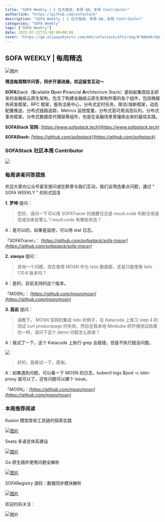```yaml
---
title: "SOFA Weekly | C 位大咖说、本周 QA、本周 Contributor"
authorlink: "https://github.com/sofastack"
description: "SOFA Weekly | C 位大咖说、本周 QA、本周 Contributor"
categories: "SOFA Weekly"
tags: ["SOFA Weekly"]
date: 2022-07-22T15:00:00+08:00
cover: "https://gw.alipayobjects.com/mdn/sofastack/afts/img/A*NAHaRrQqGzAAAAAAAAAAAAAAARQnAQ"
---
```


## SOFA WEEKLY | 每周精选

![图片](https://p3-juejin.byteimg.com/tos-cn-i-k3u1fbpfcp/1e08fca65f7643c783d33f590bb41d5a~tplv-k3u1fbpfcp-zoom-1.image)

**筛选每周精华问答，同步开源进展，欢迎留言互动～**

**SOFA**Stack（**S**calable **O**pen **F**inancial **A**rchitecture Stack）是蚂蚁集团自主研发的金融级云原生架构，包含了构建金融级云原生架构所需的各个组件，包括微服务研发框架，RPC 框架，服务注册中心，分布式定时任务，限流/熔断框架，动态配置推送，分布式链路追踪，Metrics 监控度量，分布式高可用消息队列，分布式事务框架，分布式数据库代理层等组件，也是在金融场景里锤炼出来的最佳实践。

**SOFAStack 官网:** *[https://www.sofastack.tech](https://www.sofastack.tech)*

**SOFAStack:** *[https://github.com/sofastack](https://github.com/sofastack)*

### SOFAStack 社区本周 Contributor

![](https://gw.alipayobjects.com/mdn/rms_1c90e8/afts/img/A*sV8eSbVe9L0AAAAAAAAAAAAAARQnAQ)

### 每周读者问答提炼

欢迎大家向公众号留言提问或在群里与我们互动，我们会筛选重点问题，通过 " SOFA WEEKLY " 的形式回复

**1. 罗坤** 提问：

>您好，请问一下可以用 SOFATracer 的摘要日志是 result.code 判断交易是否成功来告警么？result.code 有哪些状态？

A：是可以的，如果是监控，可以用 stat 日志。

「SOFATracer」： *[https://github.com/sofastack/sofa-tracer](https://github.com/sofastack/sofa-tracer)*

**2. xiaoyu** 提问：

>咨询一个问题，现在使用 MOSN 作为 Istio 数据面，还是只能使用 Istio 1.10.6 版本吗？

A：是的，目前支持的这个版本。

「MOSN」： *[https://github.com/mosn/mosn](https://github.com/mosn/mosn)*

**3. 高岩** 提问：

>请教下， MOSN 官网的集成 Istio 的例子，在 Katacoda 上练习 step 4 的测试 curl productpage 时失败，然后在我本地 Minikube 的环境测试结果也一样，请问下这个 demo 问题怎么排查？

A：我试了一下，这个 Katacode 上执行 grep 会报错，但是不执行就没问题。

![](https://gw.alipayobjects.com/mdn/rms_1c90e8/afts/img/A*y2abQ6qNObwAAAAAAAAAAAAAARQnAQ)

>好的，我再试一下，感谢。

A：如果遇到问题，可以看一下 MOSN 的日志。kubectl logs $pod -c istio-proxy 就可以了，还有问题可以建个 issue。

「MOSN」：*[https://github.com/mosn/mosn](https://github.com/mosn/mosn)*

### 本周推荐阅读

Kusion 模型库和工具链的探索实践

[![图片](https://p3-juejin.byteimg.com/tos-cn-i-k3u1fbpfcp/674e94b22a0946e48dab4440139d158b~tplv-k3u1fbpfcp-zoom-1.image)](http://mp.weixin.qq.com/s?__biz=MzUzMzU5Mjc1Nw==&mid=2247512283&idx=1&sn=b1a6218e9c396749846baaa9b6b38a2d&chksm=faa35f01cdd4d6177f00938c93b0c652533da148e5ecb888280205525f0e89e4636d010b64ee&scene=21)

Seata 多语言体系建设

[![图片](https://p3-juejin.byteimg.com/tos-cn-i-k3u1fbpfcp/9119684d757b400c8b7ad63bd6a8297f~tplv-k3u1fbpfcp-zoom-1.image)](http://mp.weixin.qq.com/s?__biz=MzUzMzU5Mjc1Nw==&mid=2247512283&idx=2&sn=179ef79e922a7c7475d5db288c9af96d&chksm=faa35f01cdd4d617ec9a818bdbe65b3581fa91e2f4b6162551bbacb93c11c0aef211bae8195e&scene=21)

Go 原生插件使用问题全解析

[![图片](https://p3-juejin.byteimg.com/tos-cn-i-k3u1fbpfcp/6c955174e5944bccabab97ad54b1cfa2~tplv-k3u1fbpfcp-zoom-1.image)](http://mp.weixin.qq.com/s?__biz=MzUzMzU5Mjc1Nw==&mid=2247512138&idx=1&sn=851abb8d07d47f703e33978c9c125c59&chksm=faa35f90cdd4d6869c6cd4934c042484dbe1063c3fb85462d2f33e936b96240ae33d02d18c3a&scene=21)

SOFARegistry 源码｜数据同步模块解析

[![图片](https://p3-juejin.byteimg.com/tos-cn-i-k3u1fbpfcp/88c5bcaa68ff4776a0ac8146547a941f~tplv-k3u1fbpfcp-zoom-1.image)](http://mp.weixin.qq.com/s?__biz=MzUzMzU5Mjc1Nw==&mid=2247511796&idx=1&sn=14045ed1b3e634061e719ef434816abf&chksm=faa3412ecdd4c83808c5945af56558fe157395b21bc0d56665e102edb92316c6f245f94d306c&scene=21)

欢迎扫码关注：

![图片](https://p3-juejin.byteimg.com/tos-cn-i-k3u1fbpfcp/6a0921ab22974961883f9499c9b6eac2~tplv-k3u1fbpfcp-zoom-1.image)
